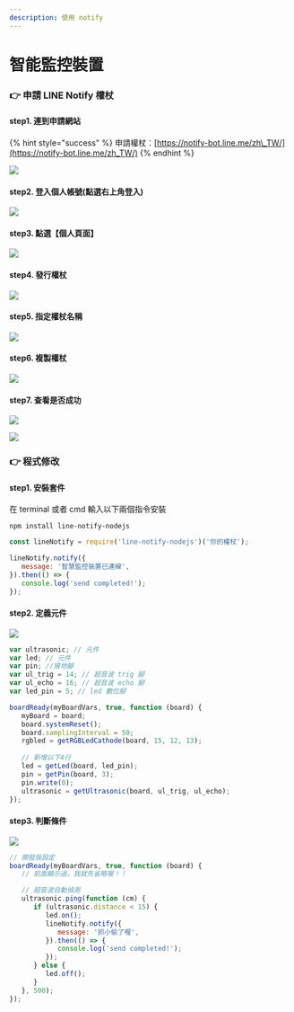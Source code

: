 ```yaml
---
description: 使用 notify
---
```


# 智能監控裝置

### 👉 申請 LINE Notify 權杖

#### step1. 連到申請網站

{% hint style="success" %}
申請權杖：[https://notify-bot.line.me/zh\_TW/](https://notify-bot.line.me/zh_TW/)
{% endhint %}

![](.gitbook/assets/jie-tu-20210110-xia-wu-3.01.26.png)

#### step2. 登入個人帳號\(點選右上角登入\)

![](.gitbook/assets/jie-tu-20210110-xia-wu-3.08.34.png)

#### step3.  點選【個人頁面】

![](.gitbook/assets/jie-tu-20210110-xia-wu-3.16.12.png)

#### step4. 發行權杖

![](.gitbook/assets/jie-tu-20210110-xia-wu-3.19.17.png)

#### step5. 指定權杖名稱

![](.gitbook/assets/jie-tu-20210110-xia-wu-3.35.03.png)

#### step6. 複製權杖



![](.gitbook/assets/jie-tu-20210110-xia-wu-3.43.00.png)



#### step7. 查看是否成功

![](.gitbook/assets/jie-tu-20210110-xia-wu-4.25.13.png)

![](.gitbook/assets/jie-tu-20210110-xia-wu-4.26.50.png)

### 👉 程式修改

#### step1. 安裝套件

在 terminal 或者 cmd 輸入以下兩個指令安裝

`npm install line-notify-nodejs`

```javascript
const lineNotify = require('line-notify-nodejs')('你的權杖');

lineNotify.notify({
   message: '智慧監控裝置已連線',
}).then(() => {
   console.log('send completed!');
});
```

#### step2. 定義元件

![](.gitbook/assets/jie-tu-20210110-xia-wu-8.11.54.png)

```javascript
var ultrasonic; // 元件
var led; // 元件
var pin; //接地腳
var ul_trig = 14; // 超音波 trig 腳
var ul_echo = 16; // 超音波 echo 腳
var led_pin = 5; // led 數位腳

boardReady(myBoardVars, true, function (board) {
   myBoard = board;
   board.systemReset();
   board.samplingInterval = 50;
   rgbled = getRGBLedCathode(board, 15, 12, 13);
   
   // 新增以下4行
   led = getLed(board, led_pin);
   pin = getPin(board, 3);
   pin.write(0);
   ultrasonic = getUltrasonic(board, ul_trig, ul_echo);
});
```

#### step3. 判斷條件

![](.gitbook/assets/jie-tu-20210110-xia-wu-8.15.52.png)

```javascript
// 開發版設定
boardReady(myBoardVars, true, function (board) {
   // 前面顯示過，我就先省略喔！！

   // 超音波自動偵測
   ultrasonic.ping(function (cm) {
      if (ultrasonic.distance < 15) {
         led.on();
         lineNotify.notify({
            message: '抓小偷了喔',
         }).then(() => {
            console.log('send completed!');
         });
      } else {
         led.off();
      }
   }, 500);
});
```

